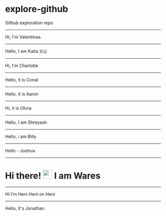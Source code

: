 # explore-github
Github exploration repo

---

Hi, I'm Valentinas.

---

Hello, I am Katia 🇷🇺

---

Hi, I'm Charlotte

---

Hello, it is Conal

---

Hello, it is Aaron

---

Hi, it is Olivia

---

Hello, I am Shreyash 

---

Hello, i am Billy

---

Hello - Joshua

---

# Hi there! <img src="https://github.com/TheDudeThatCode/TheDudeThatCode/blob/master/Assets/Hi.gif" width="29px"> I am Wares

---

Hi I'm Heni Heni on Heni

---

Hello, it's Jonathan

